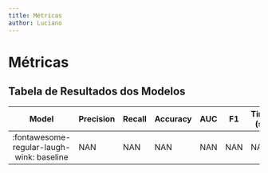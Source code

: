```yaml
---
title: Métricas
author: Luciano
---
```


# Métricas

## Tabela de Resultados dos Modelos

| Model | Precision | Recall | Accuracy | AUC | F1 | Time (s) |
| :-----: | --------- | ------ | -------- | --- | -- | ------------ |
| :fontawesome-regular-laugh-wink: baseline | NAN | NAN | NAN | NAN | NAN | NAN |
